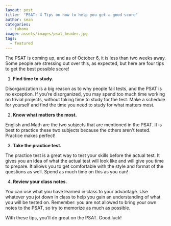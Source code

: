 ```yaml
---
layout: post
title:  "PSAT: 4 Tips on how to help you get a good score"
author: sean
categories:
  - tahoma
image: assets/images/psat_header.jpg
tags:
  - featured
---
```


The PSAT is coming up, and as of October 6, it is less than two weeks away. Some people are stressing out over this, as expected, but here are four tips to get the best possible score!

1.  **Find time to study.**

Disorganization is a big reason as to why people fail tests, and the PSAT is no exception. If you’re disorganized, you may spend too much time working on trivial projects, without taking time to study for the test. Make a schedule for yourself and find the time you need to study for what matters most.

2. **Know what matters the most.**

English and Math are the two subjects that are mentioned in the PSAT. It is best to practice these two subjects because the others aren't tested. Practice makes perfect!

3. **Take the practice test.**

The practice test is a great way to test your skills before the actual test. It gives you an idea of what the actual test will look like and will give you time to prepare. It allows you to get comfortable with the style and format of the questions as well. Spend as much time on this as you can!

4. **Review your class notes.**

You can use what you have learned in class to your advantage. Use whatever you jot down in class to help you gain an understanding of what you will be tested on. Remember: you are not allowed to bring your own notes to the PSAT, so try to memorize as much as possible.


With these tips, you'll do great on the PSAT. Good luck! 